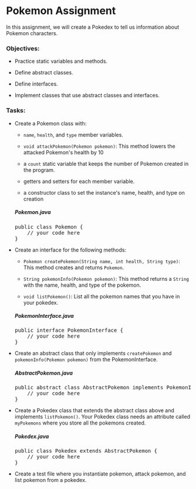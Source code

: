 <div class="module_description active_lesson_with_video ">
									
            
            
            
            
            
<h1>Pokemon Assignment</h1>
<p>In this assignment, we will create a Pokedex to tell us information about Pokemon characters.</p>
<h3 id="topics">Objectives:</h3>
<ul><li><p>Practice static variables and methods.</p></li><li><p>Define abstract classes.</p></li><li><p>Define interfaces.</p></li><li><p>Implement classes that use abstract classes and interfaces.</p></li></ul>
<h3 id="tasks">Tasks:</h3>
<ul><li><p>Create a Pokemon class with:</p><ul><li><p><code>name</code>, <code>health</code>, and <code>type</code> member variables.</p></li><li><p><code>void attackPokemon(Pokemon pokemon)</code>: This method lowers the attacked Pokemon's health by 10<br></p></li><li><p>a <code>count</code> static variable that keeps the number of Pokemon created in the program.</p></li><li><p>getters and setters for each member variable.</p></li><li><p>a constructor class to set the instance's name, health, and type on creation</p></li></ul><h5 id="pokemon.java">Pokemon.java</h5><pre data-language="java" class="rainbow"><span class="keyword from-rainbow">public</span> <span class="keyword from-rainbow">class</span> <span class="entity class from-rainbow">Pokemon</span> {
    <span class="comment from-rainbow">// your code here</span>
}
</pre>
</li><li><p>Create an interface for the following methods:</p><ul><li><p><code>Pokemon createPokemon(String name, int health, String type)</code>: This method creates and returns <code>Pokemon</code>.</p></li><li><p><code>String pokemonInfo(Pokemon pokemon)</code>: This method returns a <code>String</code> with the name, health, and type of the pokemon.</p></li><li><p><code>void listPokemon()</code>: List all the pokemon names that you have in your pokedex.</p></li></ul><h5 id="pokemoninterface.java">PokemonInterface.java</h5><pre data-language="java" class="rainbow"><span class="keyword from-rainbow">public</span> <span class="keyword from-rainbow">interface</span> <span class="entity class from-rainbow">PokemonInterface</span> {
    <span class="comment from-rainbow">// your code here</span>
}
</pre>
</li><li><p>Create an abstract class that only implements <code>createPokemon</code> and <code>pokemonInfo(Pokemon pokemon)</code> from the PokemonInterface.</p><h5 id="abstractpokemon.java">AbstractPokemon.java</h5><pre data-language="java" class="rainbow"><span class="keyword from-rainbow">public</span> <span class="keyword from-rainbow">abstract</span> <span class="keyword from-rainbow">class</span> <span class="entity class from-rainbow">AbstractPokemon</span> <span class="keyword from-rainbow">implements</span> <span class="entity class from-rainbow">PokemonInterface</span> {
    <span class="comment from-rainbow">// your code here</span>
}
</pre>
</li><li><p>Create a Pokedex class that extends the abstract class above and implements <code>listPokemon()</code>. Your Pokedex class needs an attribute called <code>myPokemons</code> where you store all the pokemons created.<br></p><h5 id="pokedex.java">Pokedex.java</h5><pre data-language="java" class="rainbow"><span class="keyword from-rainbow">public</span> <span class="keyword from-rainbow">class</span> <span class="entity class from-rainbow">Pokedex</span> <span class="keyword from-rainbow">extends</span> <span class="entity class from-rainbow">AbstractPokemon</span> {
    <span class="comment from-rainbow">// your code here</span>
}
</pre>
</li><li><p>Create a test file where you instantiate pokemon, attack pokemon, and list pokemon from a pokedex.</p></li></ul>
        
        
        
        
        
</div>
